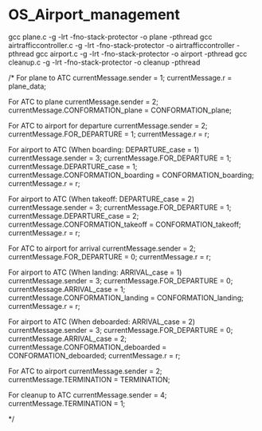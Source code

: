 # OS_Airport_management



gcc plane.c -g -lrt -fno-stack-protector -o plane -pthread
gcc airtrafficcontroller.c -g -lrt -fno-stack-protector -o airtrafficcontroller -pthread
gcc airport.c -g -lrt -fno-stack-protector -o airport -pthread
gcc cleanup.c -g -lrt -fno-stack-protector -o cleanup -pthread

/*
For plane to ATC
currentMessage.sender = 1;
currentMessage.r = plane_data;

For ATC to plane
currentMessage.sender = 2;
currentMessage.CONFORMATION_plane = CONFORMATION_plane;

For ATC to airport for departure
currentMessage.sender = 2;
currentMessage.FOR_DEPARTURE = 1;
currentMessage.r = r;

For airport to ATC (When boarding: DEPARTURE_case = 1)
currentMessage.sender = 3;
currentMessage.FOR_DEPARTURE = 1;
currentMessage.DEPARTURE_case = 1;
currentMessage.CONFORMATION_boarding = CONFORMATION_boarding;
currentMessage.r = r;

For airport to ATC (When takeoff: DEPARTURE_case = 2)
currentMessage.sender = 3;
currentMessage.FOR_DEPARTURE = 1;
currentMessage.DEPARTURE_case = 2;
currentMessage.CONFORMATION_takeoff = CONFORMATION_takeoff;
currentMessage.r = r;

For ATC to airport for arrival
currentMessage.sender = 2;
currentMessage.FOR_DEPARTURE = 0;
currentMessage.r = r;


For airport to ATC (When landing: ARRIVAL_case = 1)
currentMessage.sender = 3;
currentMessage.FOR_DEPARTURE = 0;
currentMessage.ARRIVAL_case = 1;
currentMessage.CONFORMATION_landing = CONFORMATION_landing;
currentMessage.r = r;

For airport to ATC (When deboarded: ARRIVAL_case = 2)
currentMessage.sender = 3;
currentMessage.FOR_DEPARTURE = 0;
currentMessage.ARRIVAL_case = 2;
currentMessage.CONFORMATION_deboarded = CONFORMATION_deboarded;
currentMessage.r = r;

For ATC to airport
currentMessage.sender = 2;
currentMessage.TERMINATION = TERMINATION;

For cleanup to ATC
currentMessage.sender = 4;
currentMessage.TERMINATION = 1;




*/
